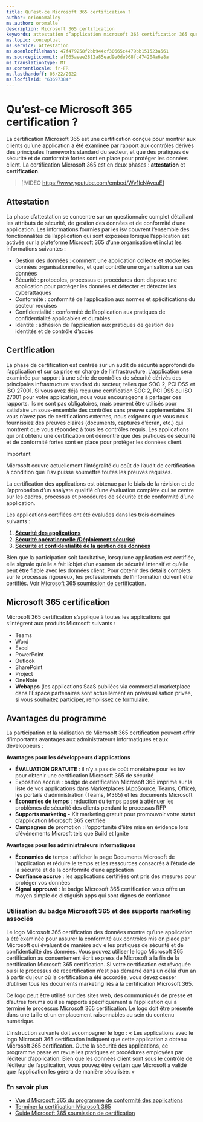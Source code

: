 ```yaml
---
title: Qu’est-ce Microsoft 365 certification ?
author: orionomalley
ms.author: oromalle
description: Microsoft 365 certification
keywords: attestation d’application microsoft 365 certification 365 questionnaire appSource
ms.topic: conceptual
ms.service: attestation
ms.openlocfilehash: 47f479258f2bb944cf30665c4479bb151523a561
ms.sourcegitcommit: af065aeee2812a85ead9e0de968fc474204a6e8a
ms.translationtype: MT
ms.contentlocale: fr-FR
ms.lasthandoff: 03/22/2022
ms.locfileid: "63697384"
---
```

# <a name="what-is-microsoft-365-certification"></a>Qu’est-ce Microsoft 365 certification ?

La certification Microsoft 365 est une certification conçue pour montrer aux clients qu’une application a été examinée par rapport aux contrôles dérivés des principales frameworks standard du secteur, et que des pratiques de sécurité et de conformité fortes sont en place pour protéger les données client. La certification Microsoft 365 est en deux phases : **attestation** et **certification**.

>[!VIDEO https://www.youtube.com/embed/Wv1lcNAycuE]


## <a name="attestation"></a>Attestation

La phase d’attestation se concentre sur un questionnaire complet détaillant les attributs de sécurité, de gestion des données et de conformité d’une application. Les informations fournies par les isv couvrent l’ensemble des fonctionnalités de l’application qui sont exposées lorsque l’application est activée sur la plateforme Microsoft 365 d’une organisation et inclut les informations suivantes :

- Gestion des données : comment une application collecte et stocke les données organisationnelles, et quel contrôle une organisation a sur ces données
- Sécurité : protocoles, processus et procédures dont dispose une application pour protéger les données et détecter et détecter les cyberattaques
- Conformité : conformité de l’application aux normes et spécifications du secteur requises
- Confidentialité : conformité de l’application aux pratiques de confidentialité applicables et durables
- Identité : adhésion de l’application aux pratiques de gestion des identités et de contrôle d’accès


## <a name="certification"></a>Certification

La phase de certification est centrée sur un audit de sécurité approfondi de l’application et sur sa prise en charge de l’infrastructure. L’application sera examinée par rapport à une série de contrôles de sécurité dérivés des principales infrastructure standard du secteur, telles que SOC 2, PCI DSS et ISO 27001. Si vous avez déjà reçu une certification SOC 2, PCI DSS ou ISO 27001 pour votre application, nous vous encourageons à partager ces rapports. Ils ne sont pas obligatoires, mais peuvent être utilisés pour satisfaire un sous-ensemble des contrôles sans preuve supplémentaire. Si vous n’avez pas de certifications externes, nous exigeons que vous nous fournissiez des preuves claires (documents, captures d’écran, etc.) qui montrent que vous répondez à tous les contrôles requis. Les applications qui ont obtenu une certification ont démontré que des pratiques de sécurité et de conformité fortes sont en place pour protéger les données client. 

> [!IMPORTANT]
> Microsoft couvre actuellement l’intégralité du coût de l’audit de certification à condition que l’isv puisse soumettre toutes les preuves requises.

La certification des applications est obtenue par le biais de la révision et de l’approbation d’un analyste qualifié d’une évaluation complète qui se centre sur les cadres, processus et procédures de sécurité et de conformité d’une application. 

Les applications certifiées ont été évaluées dans les trois domaines suivants :
1.  [**Sécurité des applications**]( https://docs.microsoft.com/microsoft-365-app-certification/docs/certification-submission-guide#application-security)
1.  [**Sécurité opérationnelle /Déploiement sécurisé**]( https://docs.microsoft.com/microsoft-365-app-certification/docs/certification-submission-guide#operational-security)
1.  [**Sécurité et confidentialité de la gestion des données**]( https://docs.microsoft.com/microsoft-365-app-certification/docs/certification-submission-guide#data-handling-security-and-privacy)

Bien que la participation soit facultative, lorsqu’une application est certifiée, elle signale qu’elle a fait l’objet d’un examen de sécurité intensif et qu’elle peut être fiable avec les données client. Pour obtenir des détails complets sur le processus rigoureux, les professionnels de l’information doivent être certifiés. Voir [Microsoft 365 soumission de certification](https://docs.microsoft.com/microsoft-365-app-certification/docs/certification-submission-guide).

## <a name="microsoft-365-certification-scope"></a>Microsoft 365 certification

Microsoft 365 certification s’applique à toutes les applications qui s’intègrent aux produits Microsoft suivants :
- Teams
- Word
- Excel
- PowerPoint
- Outlook
- SharePoint
- Project
- OneNote
- **Webapps** (les applications SaaS publiées via commercial marketplace dans l’Espace partenaires sont actuellement en prévisualisation privée, si vous souhaitez participer, remplissez ce [formulaire](https://forms.microsoft.com/Pages/ResponsePage.aspx?id=v4j5cvGGr0GRqy180BHbR3Om82jEdWlAkFiVJRhmM_xUQkY0SjVVOVVLR0RUN0RYNlRWMDRTSjVQRy4u).

## <a name="program-benefits"></a>Avantages du programme
La participation et la réalisation de Microsoft 365 certification peuvent offrir d’importants avantages aux administrateurs informatiques et aux développeurs :

**Avantages pour les développeurs d’applications**
-   **ÉVALUATION GRATUITE** : il n’y a pas de coût monétaire pour les isv pour obtenir une certification Microsoft 365 de sécurité
-    Exposition accrue : badge de certification Microsoft 365 imprimé sur la liste de vos applications dans Marketplaces (AppSource, Teams, Office), les portails d’administration (Teams, M365) et les documents Microsoft
-   **Économies de temps** : réduction du temps passé à atténuer les problèmes de sécurité des clients pendant le processus RFP 
- **Supports marketing -** Kit marketing gratuit pour promouvoir votre statut d’application Microsoft 365 certifiée
- **Campagnes de** promotion : l’opportunité d’être mise en évidence lors d’événements Microsft tels que Build et Ignite

**Avantages pour les administrateurs informatiques**
- **Économies de** temps : afficher la page Documents Microsoft de l’application et réduire le temps et les ressources consacrés à l’étude de la sécurité et de la conformité d’une application 
-   **Confiance accrue** : les applications certifiées ont pris des mesures pour protéger vos données 
-   **Signal approuvé** : le badge Microsoft 365 certification vous offre un moyen simple de distiguish apps qui sont dignes de confiance


### <a name="using-the-microsoft-365-badge-and-associated-marketing-materials"></a>Utilisation du badge Microsoft 365 et des supports marketing associés
Le logo Microsoft 365 certification des données montre qu’une application a été examinée pour assurer la conformité aux contrôles mis en place par Microsoft qui évaluent de manière adv e les pratiques de sécurité et de confidentialité des données. Vous pouvez utiliser le logo Microsoft 365 certification au consentement écrit express de Microsoft à la fin de la certification Microsoft 365 certification. Si votre certification est révoquée ou si le processus de recertification n’est pas démarré dans un délai d’un an à partir du jour où la certification a été accordée, vous devez cesser d’utiliser tous les documents marketing liés à la certification Microsoft 365. 

Ce logo peut être utilisé sur des sites web, des communiqués de presse et d’autres forums où il se rapporte spécifiquement à l’application qui a terminé le processus Microsoft 365 certification. Le logo doit être présenté dans une taille et un emplacement raisonnables au sein du contenu numérique. 

L’instruction suivante doit accompagner le logo : « Les applications avec le logo Microsoft 365 certification indiquent que cette application a obtenu Microsoft 365 certification. Outre la sécurité des applications, ce programme passe en revue les pratiques et procédures employées par l’éditeur d’application. Bien que les données client sont sous le contrôle de l’éditeur de l’application, vous pouvez être certain que Microsoft a validé que l’application les gérera de manière sécurisée. »


### <a name="learn-more"></a>En savoir plus
* [Vue d Microsoft 365 du programme de conformité des applications](~/overview.md)  
* [Terminer la certification Microsoft 365](~/docs/certification.md)  
* [Guide Microsoft 365 soumission de certification](~/docs/certification-submission-guide.md)

